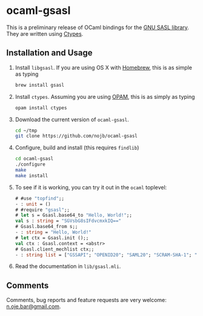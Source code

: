 # ocaml-gsasl

This is a preliminary release of OCaml bindings for the
[GNU SASL library](http://www.gnu.org/software/gsasl/).  They are written using
[Ctypes](https://github.com/ocamllabs/ocaml-ctypes).

## Installation and Usage

1. Install `libgsasl`.  If you are using OS X with [Homebrew](http://brew.sh),
   this is as simple as typing
   ```sh
   brew install gsasl
   ```

2. Install `ctypes`.  Assuming you are using [OPAM](https://opam.ocaml.org),
   this is as simply as typing
   ```sh
   opam install ctypes
   ```

3. Download the current version of `ocaml-gsasl`.
   ```sh
   cd ~/tmp
   git clone https://github.com/nojb/ocaml-gsasl
   ```

4. Configure, build and install (this requires `findlib`)
   ```sh
   cd ocaml-gsasl
   ./configure
   make
   make install
   ```

5. To see if it is working, you can try it out in the `ocaml` toplevel:
   ```ocaml
   # #use "topfind";;
   - : unit = ()
   # #require "gsasl";;
   # let s = Gsasl.base64_to "Hello, World!";;
   val s : string = "SGVsbG8sIFdvcmxkIQ=="
   # Gsasl.base64_from s;;
   - : string = "Hello, World!"
   # let ctx = Gsasl.init ();;
   val ctx : Gsasl.context = <abstr>
   # Gsasl.client_mechlist ctx;;
   - : string list = ["GSSAPI"; "OPENID20"; "SAML20"; "SCRAM-SHA-1"; "CRAM-MD5"; "DIGEST-MD5"; "SECURID"; "PLAIN"; "LOGIN"; "EXTERNAL"; "ANONYMOUS"]
    ```

6. Read the documentation in `lib/gsasl.mli`.

## Comments

Comments, bug reports and feature requests are very welcome: n.oje.bar@gmail.com.
